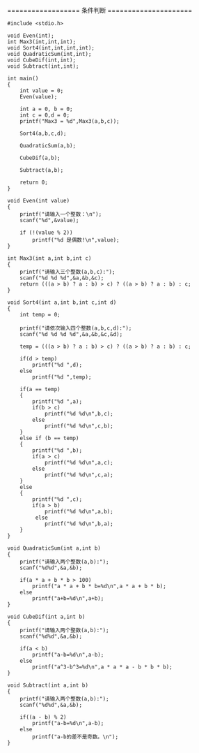 ================== 条件判断 =====================

	#include <stdio.h>

	void Even(int);
	int Max3(int,int,int);
	void Sort4(int,int,int,int);
	void QuadraticSum(int,int);
	void CubeDif(int,int);
	void Subtract(int,int);

	int main()
	{
    	int value = 0;
    	Even(value);

    	int a = 0, b = 0;
    	int c = 0,d = 0;
    	printf("Max3 = %d",Max3(a,b,c));

    	Sort4(a,b,c,d);

    	QuadraticSum(a,b);

    	CubeDif(a,b);

    	Subtract(a,b);

    	return 0;
	}

	void Even(int value)
	{
    	printf("请输入一个整数：\n");
    	scanf("%d",&value);

    	if (!(value % 2))
        	printf("%d 是偶数!\n",value);
	}

	int Max3(int a,int b,int c)
	{
    	printf("请输入三个整数(a,b,c):");
    	scanf("%d %d %d",&a,&b,&c);
    	return (((a > b) ? a : b) > c) ? ((a > b) ? a : b) : c;
	}

	void Sort4(int a,int b,int c,int d)
	{
    	int temp = 0;

    	printf("请依次输入四个整数(a,b,c,d):");
    	scanf("%d %d %d %d",&a,&b,&c,&d);

	    temp = (((a > b) ? a : b) > c) ? ((a > b) ? a : b) : c;

    	if(d > temp)
       		printf("%d ",d);
	    else
       		printf("%d ",temp);

    	if(a == temp)
    	{
        	printf("%d ",a);
        	if(b > c)
            	printf("%d %d\n",b,c);
        	else
            	printf("%d %d\n",c,b);
    	}
    	else if (b == temp)
    	{
        	printf("%d ",b);
        	if(a > c)
            	printf("%d %d\n",a,c);
        	else
            	printf("%d %d\n",c,a);
    	}
    	else
    	{
         	printf("%d ",c);
         	if(a > b)
            	printf("%d %d\n",a,b);
        	 else
            	printf("%d %d\n",b,a);
    	}
	}

	void QuadraticSum(int a,int b)
	{
    	printf("请输入两个整数(a,b):");
    	scanf("%d%d",&a,&b);

    	if(a * a + b * b > 100)
        	printf("a * a + b * b=%d\n",a * a + b * b);
    	else
        	printf("a+b=%d\n",a+b);
	}

	void CubeDif(int a,int b)
	{
    	printf("请输入两个整数(a,b):");
    	scanf("%d%d",&a,&b);
	
    	if(a < b)
       		printf("a-b=%d\n",a-b);
    	else
        	printf("a^3-b^3=%d\n",a * a * a - b * b * b);
	}

	void Subtract(int a,int b)
	{
    	printf("请输入两个整数(a,b):");
    	scanf("%d%d",&a,&b);

    	if((a - b) % 2)
        	printf("a-b=%d\n",a-b);
    	else
        	printf("a-b的差不是奇数。\n");
	}
